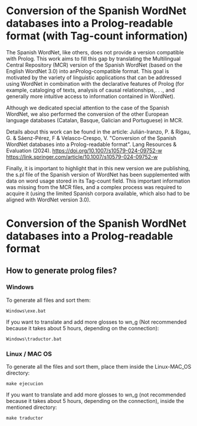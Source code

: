 # Conversion of the Spanish WordNet databases into a Prolog-readable format (with Tag-count information)

The Spanish WordNet, like others, does not provide a version compatible with Prolog. This work aims to fill this gap by translating the Multilingual Central Repository (MCR) version of the Spanish WordNet (based on the English WordNet 3.0) into anProlog-compatible format. This goal is motivated by the variety of linguistic applications that can be addressed using WordNet in combination with the declarative features of Prolog (for example, cataloging of texts, analysis of causal relationships,. . ., and generally more intuitive access to information contained in WordNet).

Although we dedicated special attention to the case of the Spanish WordNet, we also performed the conversion of the other European language databases (Catalan, Basque, Galician and Portuguese) in MCR.

Details about this work can be found in the article:
Julián-Iranzo, P. & Rigau, G. & Sáenz-Pérez, F & Velasco-Crespo, V. "Conversion of the Spanish WordNet databases into a Prolog-readable format". Lang Resources & Evaluation (2024). 
https://doi.org/10.1007/s10579-024-09752-w
https://link.springer.com/article/10.1007/s10579-024-09752-w

Finally, it is important to highlight that in this new version we are publishing, the s.pl file of the Spanish version of WordNet has been supplemented with data on word usage stored in its Tag-count field. This important information was missing from the MCR files, and a complex process was required to acquire it (using the limited Spanish corpora available, which also had to be aligned with WordNet version 3.0).

# Conversion of the Spanish WordNet databases into a Prolog-readable format

## How to generate prolog files?

### Windows

To generate all files and sort them:

    Windows\exe.bat

If you want to translate and add more glosses to wn_g (Not recommended because it takes about 5 hours, depending on the connection):

    Windows\traductor.bat
    
### Linux / MAC OS

To generate all the files and sort them, place them inside the Linux-MAC_OS directory:

    make ejecucion

If you want to translate and add more glosses to wn_g (not recommended because it takes about 5 hours, depending on the connection), inside the mentioned directory:    

    make traductor

